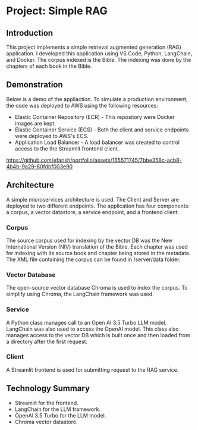 # Project:  Simple RAG

## Introduction

This project implements a simple retrieval augmented generation (RAG) application. I developed this application using VS Code, Python, LangChain, and Docker. The corpus indexed is the Bible. The indexing was done by the chapters of each book in the Bible.

## Demonstration

Below is a demo of the appliaction. To simulate a production environment, the code was deployed to AWS using the following resources: 

- Elastic Container Repository (ECR) - This repository were Docker images are kept.
- Elastic Container Service (ECS) - Both the client and service endpoints were deployed to AWS's ECS.
- Application Load Balancer - A load balancer was created to control access to the the Streamlit frontend client.   

https://github.com/efarish/portfolio/assets/165571745/7bbe358c-acb8-4b4b-9a29-80fdbf003e90

## Architecture

A simple microservices architecture is used. The Client and Server are deployed to two different endpoints. The application has four components: a corpus, a vector datastore, a service endpoint, and a frontend client. 

### Corpus

The source corpus used for indexing by the vector DB was the New International Version (NIV) translation of the Bible. Each chapter was used for indexing with its source book and chapter being stored in the metadata. The XML file containing the corpus can be found in /server/data folder.

### Vector Database

The open-source vector database Chroma is used to index the corpus. To simplify using Chroma, the LangChain framework was used.

### Service

A Python class manages call to an Open AI 3.5 Turbo LLM model. LangChain was also used to access the OpenAI model. This class also manages access to the vector DB which is built once and then loaded from a directory after the first request. 

### Client

A Streamlit frontend is used for submitting request to the RAG service. 

## Technology Summary


- Streamlit for the frontend. 
- LangChain for the LLM framework.
- OpenAI 3.5 Turbo for the LLM model.
- Chroma vector datastore.





